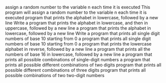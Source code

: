 assign a random number to the variable n each time it is executed
This program will assign a random number to the variable n each time it is executed
program that prints the alphabet in lowercase, followed by a new line
Write a program that prints the alphabet in lowercase, and then in uppercase, followed by a new line
a program that prints the alphabet in lowercase, followed by a new line
Write a program that prints all single digit numbers of base 10 starting from 0
a program that prints all single digit numbers of base 10 starting from 0
a program that prints the lowercase alphabet in reverse, followed by a new line
a program that prints all the numbers of base 16 in lowercase, followed by a new line
a program that prints all possible combinations of single-digit numbers
a program that prints all possible different combinations of two digits
program that prints all possible different combinations of three digits
program that prints all possible combinations of two two-digit numbers
